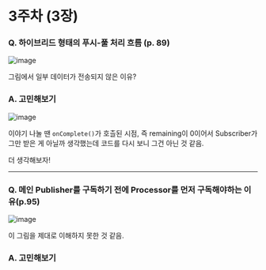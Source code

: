 # 3주차 (3장)

### Q. 하이브리드 형태의 푸시-풀 처리 흐름 (p. 89)
![image](https://user-images.githubusercontent.com/31095063/113156276-cbeb7700-9274-11eb-9fcf-f7b86c4ec432.png)

그림에서 일부 데이터가 전송되지 않은 이유?

### A. 고민해보기

![image](https://user-images.githubusercontent.com/31095063/113156597-1b31a780-9275-11eb-8b25-a71098a601c8.png)

이야기 나눌 땐 `onComplete()`가 호츨된 시점, 
즉 remaining이 0이어서 Subscriber가 그만 받은 게 아닐까 생각했는데
코드를 다시 보니 그건 아닌 것 같음.

더 생각해보자! 

---

### Q. 메인 Publisher를 구독하기 전에 Processor를 먼저 구독해야하는 이유(p.95)
![image](https://user-images.githubusercontent.com/31095063/113157635-09043900-9276-11eb-8229-18210356f0cb.png)

이 그림을 제대로 이해하지 못한 것 같음. 

### A. 고민해보기



